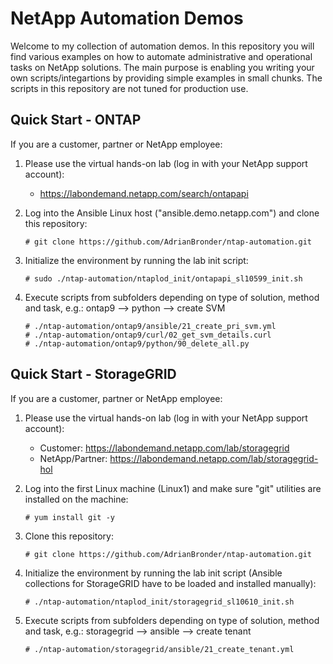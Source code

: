 # NetApp Automation Demos

Welcome to my collection of automation demos. In this repository you will find various examples on how to automate administrative and operational tasks on NetApp solutions. The main purpose is enabling you writing your own scripts/integartions by providing simple examples in small chunks. The scripts in this repository are not tuned for production use.

## Quick Start - ONTAP
If you are a customer, partner or NetApp employee:

1. Please use the virtual hands-on lab (log in with your NetApp support account):
   - https://labondemand.netapp.com/search/ontapapi
   
2. Log into the Ansible Linux host ("ansible.demo.netapp.com") and clone this repository:
   ```
   # git clone https://github.com/AdrianBronder/ntap-automation.git
   ```
   
3. Initialize the environment by running the lab init script:
   ```
   # sudo ./ntap-automation/ntaplod_init/ontapapi_sl10599_init.sh
   ```
   
4. Execute scripts from subfolders depending on type of solution, method and task, e.g.: ontap9 --> python --> create SVM
   ```
   # ./ntap-automation/ontap9/ansible/21_create_pri_svm.yml
   # ./ntap-automation/ontap9/curl/02_get_svm_details.curl
   # ./ntap-automation/ontap9/python/90_delete_all.py
   ```


## Quick Start - StorageGRID
If you are a customer, partner or NetApp employee:

1. Please use the virtual hands-on lab (log in with your NetApp support account):
   - Customer:       https://labondemand.netapp.com/lab/storagegrid
   - NetApp/Partner: https://labondemand.netapp.com/lab/storagegrid-hol
   
2. Log into the first Linux machine (Linux1) and make sure "git" utilities are installed on the machine:
   ```
   # yum install git -y
   ```
   
3. Clone this repository:
   ```
   # git clone https://github.com/AdrianBronder/ntap-automation.git
   ```
   
4. Initialize the environment by running the lab init script (Ansible collections for StorageGRID have to be loaded and installed manually):
   ```
   # ./ntap-automation/ntaplod_init/storagegrid_sl10610_init.sh
   ```
   
5. Execute scripts from subfolders depending on type of solution, method and task, e.g.: storagegrid --> ansible --> create tenant
   ```
   # ./ntap-automation/storagegrid/ansible/21_create_tenant.yml
   ```
